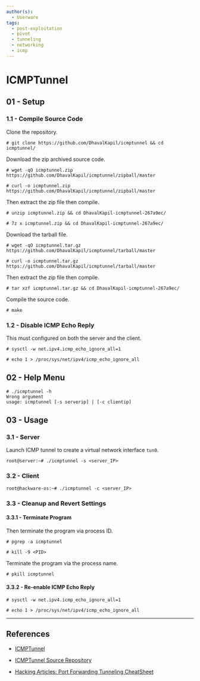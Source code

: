 ```yaml
---
author(s):
  - Userware
tags:
  - post-exploitation
  - pivot
  - tunneling
  - networking
  - icmp
---
```

# ICMPTunnel

## 01 - Setup

### 1.1 - Compile Source Code

Clone the repository.

```
# git clone https://github.com/DhavalKapil/icmptunnel && cd icmptunnel/
```

Download the zip archived source code.

```
# wget -qO icmptunnel.zip https://github.com/DhavalKapil/icmptunnel/zipball/master

# curl -o icmptunnel.zip https://github.com/DhavalKapil/icmptunnel/zipball/master
```

Then extract the zip file then compile.

```
# unzip icmptunnel.zip && cd DhavalKapil-icmptunnel-267a9ec/

# 7z x icmptunnel.zip && cd DhavalKapil-icmptunnel-267a9ec/
```

Download the tarball file.

```
# wget -qO icmptunnel.tar.gz https://github.com/DhavalKapil/icmptunnel/tarball/master

# curl -o icmptunnel.tar.gz https://github.com/DhavalKapil/icmptunnel/tarball/master
```

Then extract the zip file then compile.

```
# tar xzf icmptunnel.tar.gz && cd DhavalKapil-icmptunnel-267a9ec/
```

Compile the source code.

```
# make
```

### 1.2 - Disable ICMP Echo Reply

This must configured on both the server and the client.

```
# sysctl -w net.ipv4.icmp_echo_ignore_all=1

# echo 1 > /proc/sys/net/ipv4/icmp_echo_ignore_all
```

## 02 - Help Menu

```
# ./icmptunnel -h
Wrong argument
usage: icmptunnel [-s serverip] | [-c clientip]
```

## 03 - Usage

### 3.1 - Server

Launch ICMP tunnel to create a virtual network interface `tun0`.

```
root@server:~# ./icmptunnel -s <server_IP>
```

### 3.2 - Client

```
root@hackware-os:~# ./icmptunnel -c <server_IP>
```

### 3.3 - Cleanup and Revert Settings

#### 3.3.1 - Terminate Program

Then terminate the program via process ID.

```
# pgrep -a icmptunnel

# kill -9 <PID>
```

Terminate the program via the process name.

```
# pkill icmptunnel
```

#### 3.3.2 - Re-enable ICMP Echo Reply

```
# sysctl -w net.ipv4.icmp_echo_ignore_all=1

# echo 1 > /proc/sys/net/ipv4/icmp_echo_ignore_all
```

---
## References

- [ICMPTunnel](https://dhavalkapil.com/icmptunnel/)

- [ICMPTunnel Source Repository](https://github.com/DhavalKapil/icmptunnel)

- [Hacking Articles: Port Forwarding Tunneling CheatSheet](https://www.hackingarticles.in/port-forwarding-tunnelling-cheatsheet/)